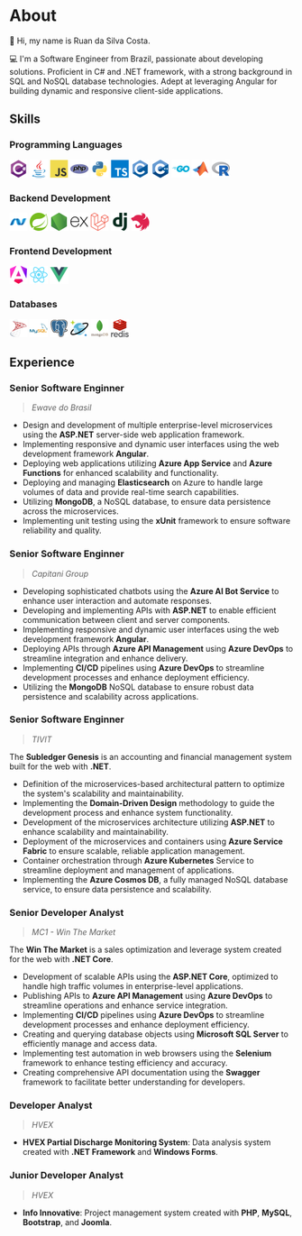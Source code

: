 # About

👋 Hi, my name is Ruan da Silva Costa.

💻 I'm a Software Engineer from Brazil, passionate about developing solutions. Proficient in C# and .NET framework, with a strong background in SQL and NoSQL database technologies. Adept at leveraging Angular for building dynamic and responsive client-side applications.

## Skills

### Programming Languages

<p>
  <img src="https://raw.githubusercontent.com/devicons/devicon/master/icons/csharp/csharp-original.svg" alt="csharp" width="32" height="32"/>
  <img src="https://raw.githubusercontent.com/devicons/devicon/master/icons/java/java-original.svg" alt="java" width="32" height="32"/>
  <img src="https://raw.githubusercontent.com/devicons/devicon/master/icons/javascript/javascript-original.svg" alt="javascript" width="32" height="32"/>
  <img src="https://raw.githubusercontent.com/devicons/devicon/master/icons/php/php-original.svg" alt="php" width="32" height="32"/>
  <img src="https://raw.githubusercontent.com/devicons/devicon/master/icons/python/python-original.svg" alt="python" width="32" height="32"/>
  <img src="https://raw.githubusercontent.com/devicons/devicon/master/icons/typescript/typescript-original.svg" alt="typescript" width="32" height="32"/>
  <img src="https://raw.githubusercontent.com/devicons/devicon/master/icons/c/c-original.svg" alt="c" width="32" height="32"/>
  <img src="https://raw.githubusercontent.com/devicons/devicon/master/icons/cplusplus/cplusplus-original.svg" alt="cplusplus" width="32" height="32"/>
  <img src="https://raw.githubusercontent.com/devicons/devicon/master/icons/go/go-original-wordmark.svg" alt="go" width="32" height="32"/>
  <img src="https://raw.githubusercontent.com/devicons/devicon/master/icons/matlab/matlab-original.svg" alt="matlab" width="32" height="32"/>
  <img src="https://raw.githubusercontent.com/devicons/devicon/master/icons/r/r-original.svg" alt="r" width="32" height="32"/>
</p>

### Backend Development

<p>
  <img src="https://raw.githubusercontent.com/devicons/devicon/master/icons/dot-net/dot-net-original.svg" alt="dotnet" width="32" height="32"/>
  <img src="https://raw.githubusercontent.com/devicons/devicon/master/icons/spring/spring-original.svg" alt="spring" width="32" height="32"/>
  <img src="https://raw.githubusercontent.com/devicons/devicon/master/icons/nodejs/nodejs-original.svg" alt="nodejs" width="32" height="32"/>
  <img src="https://raw.githubusercontent.com/devicons/devicon/master/icons/express/express-original.svg" alt="express" width="32" height="32"/>
  <img src="https://raw.githubusercontent.com/devicons/devicon/master/icons/laravel/laravel-original.svg" alt="laravel" width="32" height="32"/>
  <img src="https://raw.githubusercontent.com/devicons/devicon/master/icons/django/django-plain.svg" alt="django" width="32" height="32"/>
  <img src="https://raw.githubusercontent.com/devicons/devicon/master/icons/nestjs/nestjs-original.svg" alt="nestjs" width="32" height="32"/>
</p>

### Frontend Development

<p>
  <img src="https://raw.githubusercontent.com/devicons/devicon/master/icons/angular/angular-original.svg" alt="angular" width="32" height="32"/>
  <img src="https://raw.githubusercontent.com/devicons/devicon/master/icons/react/react-original.svg" alt="react" width="32" height="32"/>
  <img src="https://raw.githubusercontent.com/devicons/devicon/master/icons/vuejs/vuejs-original.svg" alt="vuejs" width="32" height="32"/>
</p>

### Databases

<p>
  <img src="https://raw.githubusercontent.com/devicons/devicon/master/icons/microsoftsqlserver/microsoftsqlserver-original.svg" alt="microsoftsqlserver" width="32" height="32"/>
  <img src="https://raw.githubusercontent.com/devicons/devicon/master/icons/mysql/mysql-original-wordmark.svg" alt="mysql" width="32" height="32"/>
  <img src="https://raw.githubusercontent.com/devicons/devicon/master/icons/postgresql/postgresql-original.svg" alt="postgresql" width="32" height="32"/>
  <img src="https://raw.githubusercontent.com/devicons/devicon/master/icons/cosmosdb/cosmosdb-original.svg" alt="cosmosdb" width="32" height="32"/>
  <img src="https://raw.githubusercontent.com/devicons/devicon/master/icons/mongodb/mongodb-original-wordmark.svg" alt="mongodb" width="32" height="32"/>
  <img src="https://raw.githubusercontent.com/devicons/devicon/master/icons/redis/redis-original-wordmark.svg" alt="redis" width="32" height="32"/>
</p>

## Experience

### Senior Software Enginner 

> *Ewave do Brasil*

* Design and development of multiple enterprise-level microservices using the **ASP.NET** server-side web application framework.
* Implementing responsive and dynamic user interfaces using the web development framework **Angular**.
* Deploying web applications utilizing **Azure App Service** and **Azure Functions** for enhanced scalability and functionality.
* Deploying and managing **Elasticsearch** on Azure to handle large volumes of data and provide real-time search capabilities.
* Utilizing **MongoDB**, a NoSQL database, to ensure data persistence across the microservices.
* Implementing unit testing using the **xUnit** framework to ensure software reliability and quality.

### Senior Software Enginner

> *Capitani Group*

* Developing sophisticated chatbots using the **Azure AI Bot Service** to enhance user interaction and automate responses.
* Developing and implementing APIs with **ASP.NET** to enable efficient communication between client and server components.
* Implementing responsive and dynamic user interfaces using the web development framework **Angular**.
* Deploying APIs through **Azure API Management** using **Azure DevOps** to streamline integration and enhance delivery.
* Implementing **CI/CD** pipelines using **Azure DevOps** to streamline development processes and enhance deployment efficiency.
* Utilizing the **MongoDB** NoSQL database to ensure robust data persistence and scalability across applications.

### Senior Software Enginner

> *TIVIT*

The **Subledger Genesis** is an accounting and financial management system built for the web with **.NET**.
* Definition of the microservices-based architectural pattern to optimize the system's scalability and maintainability.
* Implementing the **Domain-Driven Design** methodology to guide the development process and enhance system functionality.
* Development of the microservices architecture utilizing **ASP.NET** to enhance scalability and maintainability.
* Deployment of the microservices and containers using **Azure Service Fabric** to ensure scalable, reliable application management.
* Container orchestration through **Azure Kubernetes** Service to streamline deployment and management of applications.
* Implementing the **Azure Cosmos DB**, a fully managed NoSQL database service, to ensure data persistence and scalability.

### Senior Developer Analyst

> *MC1 - Win The Market*

The **Win The Market** is a sales optimization and leverage system created for the web with **.NET Core**.
* Development of scalable APIs using the **ASP.NET Core**, optimized to handle high traffic volumes in enterprise-level applications.
* Publishing APIs to **Azure API Management** using **Azure DevOps** to streamline operations and enhance service integration.
* Implementing **CI/CD** pipelines using **Azure DevOps** to streamline development processes and enhance deployment efficiency.
* Creating and querying database objects using **Microsoft SQL Server** to efficiently manage and access data.
* Implementing test automation in web browsers using the **Selenium** framework to enhance testing efficiency and accuracy.
* Creating comprehensive API documentation using the **Swagger** framework to facilitate better understanding for developers.

### Developer Analyst

> *HVEX*

* **HVEX Partial Discharge Monitoring System**: Data analysis system created with **.NET Framework** and **Windows Forms**.

### Junior Developer Analyst

> *HVEX*

* **Info Innovative**: Project management system created with **PHP**, **MySQL**, **Bootstrap**, and **Joomla**.
